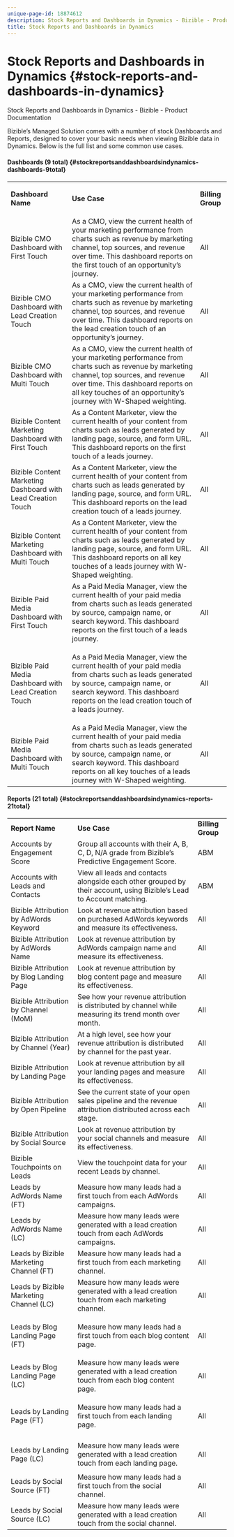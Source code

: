 ```yaml
---
unique-page-id: 18874612
description: Stock Reports and Dashboards in Dynamics - Bizible - Product Documentation
title: Stock Reports and Dashboards in Dynamics
---
```


# Stock Reports and Dashboards in Dynamics {#stock-reports-and-dashboards-in-dynamics}

Stock Reports and Dashboards in Dynamics - Bizible - Product Documentation

Bizible’s Managed Solution comes with a number of stock Dashboards and Reports, designed to cover your basic needs when viewing Bizible data in Dynamics. Below is the full list and some common use cases.

#### Dashboards (9 total) {#stockreportsanddashboardsindynamics-dashboards-9total}

<table> 
 <colgroup> 
  <col> 
  <col> 
  <col> 
 </colgroup> 
 <tbody> 
  <tr> 
   <td><p><strong>Dashboard Name</strong></p></td> 
   <td><strong>Use Case</strong></td> 
   <td><strong>Billing Group</strong></td> 
  </tr> 
  <tr> 
   <td>Bizible CMO Dashboard with First Touch</td> 
   <td>As a CMO, view the current health of your marketing performance from charts such as revenue by marketing channel, top sources, and revenue over time. This dashboard reports on the first touch of an opportunity’s journey.</td> 
   <td>All</td> 
  </tr> 
  <tr> 
   <td>Bizible CMO Dashboard with Lead Creation Touch</td> 
   <td>As a CMO, view the current health of your marketing performance from charts such as revenue by marketing channel, top sources, and revenue over time. This dashboard reports on the lead creation touch of an opportunity’s journey.</td> 
   <td>All</td> 
  </tr> 
  <tr> 
   <td>Bizible CMO Dashboard with Multi Touch</td> 
   <td>As a CMO, view the current health of your marketing performance from charts such as revenue by marketing channel, top sources, and revenue over time. This dashboard reports on all key touches of an opportunity’s journey with W-Shaped weighting.</td> 
   <td>All</td> 
  </tr> 
  <tr> 
   <td>Bizible Content Marketing Dashboard with First Touch</td> 
   <td>As a Content Marketer, view the current health of your content from charts such as leads generated by landing page, source, and form URL. This dashboard reports on the first touch of a leads journey.</td> 
   <td>All</td> 
  </tr> 
  <tr> 
   <td>Bizible Content Marketing Dashboard with Lead Creation Touch</td> 
   <td>As a Content Marketer, view the current health of your content from charts such as leads generated by landing page, source, and form URL. This dashboard reports on the lead creation touch of a leads journey.</td> 
   <td>All</td> 
  </tr> 
  <tr> 
   <td>Bizible Content Marketing Dashboard with Multi Touch</td> 
   <td>As a Content Marketer, view the current health of your content from charts such as leads generated by landing page, source, and form URL. This dashboard reports on all key touches of a leads journey with W-Shaped weighting.</td> 
   <td>All</td> 
  </tr> 
  <tr> 
   <td>Bizible Paid Media Dashboard with First Touch</td> 
   <td>As a Paid Media Manager, view the current health of your paid media from charts such as leads generated by source, campaign name, or search keyword. This dashboard reports on the first touch of a leads journey.</td> 
   <td>All</td> 
  </tr> 
  <tr> 
   <td>Bizible Paid Media Dashboard with Lead Creation Touch</td> 
   <td><p>As a Paid Media Manager, view the current health of your paid media from charts such as leads generated by source, campaign name, or search keyword. This dashboard reports on the lead creation touch of a leads journey.</p></td> 
   <td>All</td> 
  </tr> 
  <tr> 
   <td>Bizible Paid Media Dashboard with Multi Touch</td> 
   <td>As a Paid Media Manager, view the current health of your paid media from charts such as leads generated by source, campaign name, or search keyword. This dashboard reports on all key touches of a leads journey with W-Shaped weighting.</td> 
   <td>All</td> 
  </tr> 
 </tbody> 
</table>

#### Reports (21 total) {#stockreportsanddashboardsindynamics-reports-21total}

<table> 
 <colgroup> 
  <col> 
  <col> 
  <col> 
 </colgroup> 
 <tbody> 
  <tr> 
   <td><strong>Report Name</strong></td> 
   <td><strong>Use Case</strong></td> 
   <td><strong>Billing Group</strong></td> 
  </tr> 
  <tr> 
   <td>Accounts by Engagement Score</td> 
   <td>Group all accounts with their A, B, C, D, N/A grade from Bizible’s Predictive Engagement Score.</td> 
   <td>ABM</td> 
  </tr> 
  <tr> 
   <td>Accounts with Leads and Contacts</td> 
   <td>View all leads and contacts alongside each other grouped by their account, using Bizible’s Lead to Account matching.</td> 
   <td>ABM</td> 
  </tr> 
  <tr> 
   <td>Bizible Attribution by AdWords Keyword</td> 
   <td>Look at revenue attribution based on purchased AdWords keywords and measure its effectiveness.</td> 
   <td>All</td> 
  </tr> 
  <tr> 
   <td>Bizible Attribution by AdWords Name</td> 
   <td>Look at revenue attribution by AdWords campaign name and measure its effectiveness.</td> 
   <td>All</td> 
  </tr> 
  <tr> 
   <td>Bizible Attribution by Blog Landing Page</td> 
   <td>Look at revenue attribution by blog content page and measure its effectiveness.</td> 
   <td>All</td> 
  </tr> 
  <tr> 
   <td>Bizible Attribution by Channel (MoM)</td> 
   <td>See how your revenue attribution is distributed by channel while measuring its trend month over month.</td> 
   <td>All</td> 
  </tr> 
  <tr> 
   <td>Bizible Attribution by Channel (Year)</td> 
   <td>At a high level, see how your revenue attribution is distributed by channel for the past year.</td> 
   <td>All</td> 
  </tr> 
  <tr> 
   <td>Bizible Attribution by Landing Page</td> 
   <td>Look at revenue attribution by all your landing pages and measure its effectiveness.</td> 
   <td>All</td> 
  </tr> 
  <tr> 
   <td>Bizible Attribution by Open Pipeline</td> 
   <td>See the current state of your open sales pipeline and the revenue attribution distributed across each stage.</td> 
   <td>All</td> 
  </tr> 
  <tr> 
   <td>Bizible Attribution by Social Source</td> 
   <td>Look at revenue attribution by your social channels and measure its effectiveness.</td> 
   <td>All</td> 
  </tr> 
  <tr> 
   <td>Bizible Touchpoints on Leads</td> 
   <td>View the touchpoint data for your recent Leads by channel.</td> 
   <td>All</td> 
  </tr> 
  <tr> 
   <td>Leads by AdWords Name (FT)</td> 
   <td>Measure how many leads had a first touch from each AdWords campaigns.</td> 
   <td>All</td> 
  </tr> 
  <tr> 
   <td>Leads by AdWords Name (LC)</td> 
   <td>Measure how many leads were generated with a lead creation touch from each AdWords campaigns.</td> 
   <td>All</td> 
  </tr> 
  <tr> 
   <td>Leads by Bizible Marketing Channel (FT)</td> 
   <td>Measure how many leads had a first touch from each marketing channel.</td> 
   <td>All</td> 
  </tr> 
  <tr> 
   <td>Leads by Bizible Marketing Channel (LC)</td> 
   <td>Measure how many leads were generated with a lead creation touch from each marketing channel.</td> 
   <td>All</td> 
  </tr> 
  <tr> 
   <td>Leads by Blog Landing Page (FT)</td> 
   <td><p>Measure how many leads had a first touch from each blog content page.</p></td> 
   <td>All</td> 
  </tr> 
  <tr> 
   <td>Leads by Blog Landing Page (LC)</td> 
   <td>Measure how many leads were generated with a lead creation touch from each blog content page.</td> 
   <td>All</td> 
  </tr> 
  <tr> 
   <td>Leads by Landing Page (FT)</td> 
   <td><p>Measure how many leads had a first touch from each landing page.</p></td> 
   <td>All</td> 
  </tr> 
  <tr> 
   <td colspan="1"><p>Leads by Landing Page (LC)</p></td> 
   <td colspan="1">Measure how many leads were generated with a lead creation touch from each landing page.</td> 
   <td colspan="1">All</td> 
  </tr> 
  <tr> 
   <td colspan="1">Leads by Social Source (FT)</td> 
   <td colspan="1">Measure how many leads had a first touch from the social channel.</td> 
   <td colspan="1">All</td> 
  </tr> 
  <tr> 
   <td>Leads by Social Source (LC)</td> 
   <td>Measure how many leads were generated with a lead creation touch from the social channel.</td> 
   <td>All</td> 
  </tr> 
 </tbody> 
</table>

